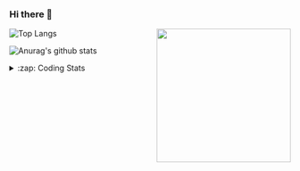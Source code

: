 ### Hi there 👋

<!--
**tao8687/tao8687** is a ✨ _special_ ✨ repository because its `README.md` (this file) appears on your GitHub profile.

Here are some ideas to get you started:

- 🔭 I’m currently working on ...
- 🌱 I’m currently learning ...
- 👯 I’m looking to collaborate on ...
- 🤔 I’m looking for help with ...
- 💬 Ask me about ...
- 📫 How to reach me: ...
- 😄 Pronouns: ...
- ⚡ Fun fact: ...
-->

<img align='right' src="https://media.giphy.com/media/M9gbBd9nbDrOTu1Mqx/giphy.gif" width="240">

  
![Top Langs](https://github-readme-stats.vercel.app/api/top-langs/?username=tao8687&layout=compact&title_color=23238E&text_color=A67D3D)

![Anurag's github stats](https://github-readme-stats.vercel.app/api?username=tao8687&show_icons=true&&text_color=A67D3D&title_color=23238E&show_icons=false&count_private=true&hide=stars)

<details>
  <summary>:zap: Coding Stats</summary>
  <br>
    
<!--START_SECTION:waka-->

```txt
From: 06 July 2025 - To: 13 July 2025

Bash           3 hrs 33 mins   ██████▒░░░░░░░░░░░░░░░░░░   25.24 %
Docker         3 hrs 28 mins   ██████░░░░░░░░░░░░░░░░░░░   24.57 %
YAML           3 hrs 2 mins    █████▒░░░░░░░░░░░░░░░░░░░   21.50 %
JavaScript     1 hr 13 mins    ██▒░░░░░░░░░░░░░░░░░░░░░░   08.69 %
Other          48 mins         █▒░░░░░░░░░░░░░░░░░░░░░░░   05.74 %
```

<!--END_SECTION:waka-->
</details>
